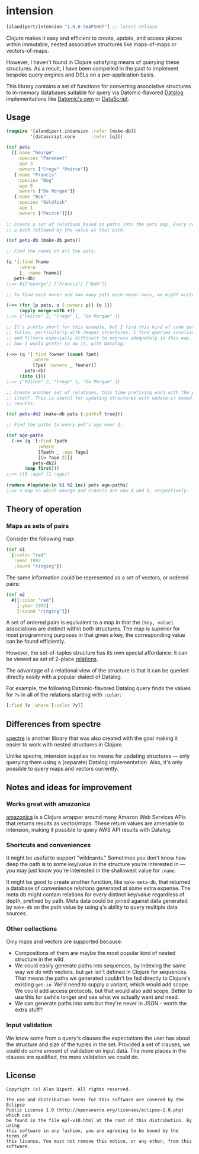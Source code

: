 # intension

[](dependency)
```clojure
[alandipert/intension "1.0.0-SNAPSHOT"] ;; latest release
```
[](/dependency)

Clojure makes it easy and efficient to create, update, and access places within
immutable, nested associative structures like maps-of-maps or vectors-of-maps.

However, I haven't found in Clojure satisfying means of *querying* these
structures.  As a result, I have been compelled in the past to implement bespoke
query engines and DSLs on a per-application basis.

This library contains a set of functions for converting associative structures
to in-memory databases suitable for query via Datomic-flavored [Datalog][0]
implementations like [Datomic's own][1] or [DataScript][2].

## Usage

```clojure
(require '[alandipert.intension :refer [make-db]]
         '[datascript.core      :refer [q]])

(def pets
  [{:name "George"
    :species "Parakeet"
    :age 3
    :owners ["Frege" "Peirce"]}
   {:name "Francis"
    :species "Dog"
    :age 8
    :owners ["De Morgan"]}
   {:name "Bob"
    :species "Goldfish"
    :age 1
    :owners ["Peirce"]}])
    
;; Create a set of relations based on paths into the pets map. Every relation is
;; a path followed by the value at that path.

(def pets-db (make-db pets))

;; Find the names of all the pets:

(q '[:find ?name
     :where
     [_ :name ?name]]
   pets-db)
;;=> #{["George"] ["Francis"] ["Bob"]}

;; To find each owner and how many pets each owner owns, we might write Clojure code like this:

(->> (for [p pets, o (:owners p)] {o 1})
     (apply merge-with +))
;;=> {"Peirce" 2, "Frege" 1, "De Morgan" 1}

;; It's pretty short for this example, but I find this kind of code gets hard to
;; follow, particularly with deeper structures. I find queries involving joins
;; and filters especially difficult to express adequately in this way. Here's
;; how I would prefer to do it, with Datalog:

(->> (q '[:find ?owner (count ?pet)
          :where
          [?pet :owners _ ?owner]]
       pets-db)
     (into {}))
;;=> {"Peirce" 2, "Frege" 1, "De Morgan" 1}

;; Create another set of relations, this time prefixing each with the path
;; itself. This is useful for updating structures with update-in based on query
;; results.

(def pets-db2 (make-db pets {:paths? true}))

;; Find the paths to every pet's age over 2:

(def age-paths
  (->> (q '[:find ?path
            :where
            [?path _ :age ?age]
            [(> ?age 2)]]
          pets-db2)
       (map first)))
;;=> ([0 :age] [1 :age])
     
(reduce #(update-in %1 %2 inc) pets age-paths)
;;=> a map in which George and Francis are now 4 and 9, respectively.
```

## Theory of operation

### Maps as sets of pairs

Consider the following map:

```clojure
(def m1
  {:color "red"
   :year 1992
   :sound "ringing"})
```

The same information could be represented as a set of vectors, or ordered pairs:

```clojure
(def m2
  #{[:color "red"]
    [:year 1992]
    [:sound "ringing"]})
```

A set of ordered pairs is equivalent to a map in that the `[key, value]`
associations are distinct within both structures. The map is superior for most
programming purposes in that given a key, the corresponding value can be found
efficiently.

However, the set-of-tuples structure has its own special affordance: it can be
viewed as set of 2-place [relations][3].

The advantage of a relational view of the structure is that it can be
queried directly easily with a popular dialect of Datalog.

For example, the following Datomic-flavored Datalog query finds the values for
`?v` in all of the relations starting with `:color`:

```clojure
[:find ?v :where [:color ?v]]
```

## Differences from spectre

[spectre][4] is another library that was also created with the goal making it
easier to work with nested structures in Clojure.

Unlike spectre, intension supplies no means for updating structures — only
querying them using a (separate) Datalog implementation.  Also, it's only
possible to query maps and vectors currently.

## Notes and ideas for improvement

### Works great with amazonica

[amazonica][5] is a Clojure wrapper around many Amazon Web Services APIs that
returns results as vector/maps. These return values are amenable to intension,
making it possible to query AWS API results with Datalog.

### Shortcuts and conveniences

It might be useful to support "wildcards."  Sometimes you don't know how deep
the path is to some key/value in the structure you're interested in — you may just
know you're interested in the shallowest value for `:name`.

It might be good to create another function, like `make-meta-db`, that returned
a database of convenience relations generated at some extra expense. The meta db
might contain relations for every distinct key/value regardless of depth,
prefixed by path. Meta data could be joined against data generated by `make-db`
on the path value by using `q`'s ability to query multiple data sources.

### Other collections

Only maps and vectors are supported because:

* Compositions of them are maybe the most popular kind of nested structure in the wild
* We could easily generate paths into sequences, by indexing the same way we do
  with vectors, but `get` isn't defined in Clojure for sequences. That means the
  paths we generated couldn't be fed directly to Clojure's existing `get-in`.
  We'd need to supply a variant, which would add scope. We could add access
  protocols, but that would also add scope. Better to use this for awhile longer
  and see what we actually want and need.
* We can generate paths into sets but they're never in JSON - worth the extra stuff?
  
### Input validation

We know some from a query's clauses the expectations the user has about the
structure and size of the tuples in the set. Provided a set of clauses, we could
do some amount of validation on input data. The more places in the clauses are
qualified, the more validation we could do.

[0]: https://en.wikipedia.org/wiki/Datalog
[1]: http://docs.datomic.com/query.html
[2]: https://github.com/tonsky/datascript
[3]: https://en.wikipedia.org/wiki/Relation_(database)
[4]: https://github.com/nathanmarz/specter
[5]: https://github.com/mcohen01/amazonica

## License

```
Copyright (c) Alan Dipert. All rights reserved.

The use and distribution terms for this software are covered by the Eclipse
Public License 1.0 (http://opensource.org/licenses/eclipse-1.0.php) which can
be found in the file epl-v10.html at the root of this distribution. By using
this software in any fashion, you are agreeing to be bound by the terms of
this license. You must not remove this notice, or any other, from this software.
```
